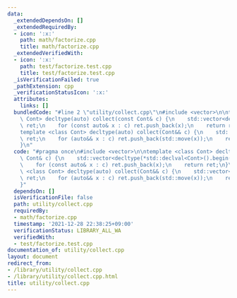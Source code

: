 ```yaml
---
data:
  _extendedDependsOn: []
  _extendedRequiredBy:
  - icon: ':x:'
    path: math/factorize.cpp
    title: math/factorize.cpp
  _extendedVerifiedWith:
  - icon: ':x:'
    path: test/factorize.test.cpp
    title: test/factorize.test.cpp
  _isVerificationFailed: true
  _pathExtension: cpp
  _verificationStatusIcon: ':x:'
  attributes:
    links: []
  bundledCode: "#line 2 \"utility/collect.cpp\"\n#include <vector>\n\ntemplate <class\
    \ Cont> decltype(auto) collect(const Cont& c) {\n    std::vector<decltype(*std::declval<Cont>().begin())>\
    \ ret;\n    for (const auto& x : c) ret.push_back(x);\n    return ret;\n}\n\n\
    template <class Cont> decltype(auto) collect(Cont&& c) {\n    std::vector<decltype(*std::declval<Cont>().begin())>\
    \ ret;\n    for (auto&& x : c) ret.push_back(std::move(x));\n    return ret;\n\
    }\n"
  code: "#pragma once\n#include <vector>\n\ntemplate <class Cont> decltype(auto) collect(const\
    \ Cont& c) {\n    std::vector<decltype(*std::declval<Cont>().begin())> ret;\n\
    \    for (const auto& x : c) ret.push_back(x);\n    return ret;\n}\n\ntemplate\
    \ <class Cont> decltype(auto) collect(Cont&& c) {\n    std::vector<decltype(*std::declval<Cont>().begin())>\
    \ ret;\n    for (auto&& x : c) ret.push_back(std::move(x));\n    return ret;\n\
    }"
  dependsOn: []
  isVerificationFile: false
  path: utility/collect.cpp
  requiredBy:
  - math/factorize.cpp
  timestamp: '2021-12-28 22:38:25+09:00'
  verificationStatus: LIBRARY_ALL_WA
  verifiedWith:
  - test/factorize.test.cpp
documentation_of: utility/collect.cpp
layout: document
redirect_from:
- /library/utility/collect.cpp
- /library/utility/collect.cpp.html
title: utility/collect.cpp
---
```

